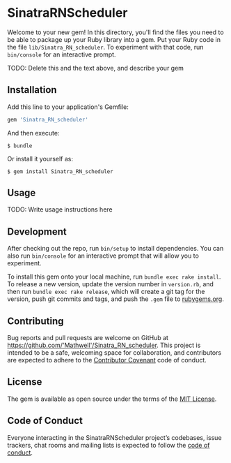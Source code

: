 # SinatraRNScheduler

Welcome to your new gem! In this directory, you'll find the files you need to be able to package up your Ruby library into a gem. Put your Ruby code in the file `lib/Sinatra_RN_scheduler`. To experiment with that code, run `bin/console` for an interactive prompt.

TODO: Delete this and the text above, and describe your gem

## Installation

Add this line to your application's Gemfile:

```ruby
gem 'Sinatra_RN_scheduler'
```

And then execute:

    $ bundle

Or install it yourself as:

    $ gem install Sinatra_RN_scheduler

## Usage

TODO: Write usage instructions here

## Development

After checking out the repo, run `bin/setup` to install dependencies. You can also run `bin/console` for an interactive prompt that will allow you to experiment.

To install this gem onto your local machine, run `bundle exec rake install`. To release a new version, update the version number in `version.rb`, and then run `bundle exec rake release`, which will create a git tag for the version, push git commits and tags, and push the `.gem` file to [rubygems.org](https://rubygems.org).

## Contributing

Bug reports and pull requests are welcome on GitHub at https://github.com/'Mathwell'/Sinatra_RN_scheduler. This project is intended to be a safe, welcoming space for collaboration, and contributors are expected to adhere to the [Contributor Covenant](http://contributor-covenant.org) code of conduct.

## License

The gem is available as open source under the terms of the [MIT License](https://opensource.org/licenses/MIT).

## Code of Conduct

Everyone interacting in the SinatraRNScheduler project’s codebases, issue trackers, chat rooms and mailing lists is expected to follow the [code of conduct](https://github.com/'Mathwell'/Sinatra_RN_scheduler/blob/master/CODE_OF_CONDUCT.md).
